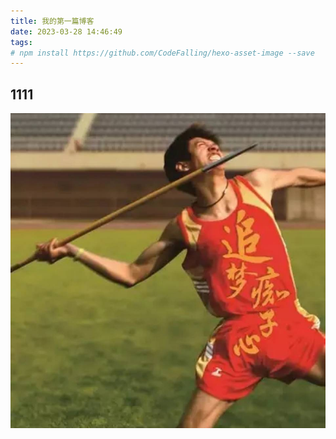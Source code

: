```yaml
---
title: 我的第一篇博客
date: 2023-03-28 14:46:49
tags:
# npm install https://github.com/CodeFalling/hexo-asset-image --save
---
```

## 1111

![](./我的第一篇博客/head_img.jpg)